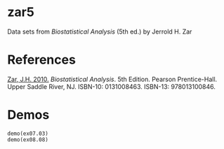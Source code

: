 # zar5 #

Data sets from *Biostatistical Analysis* (5th ed.) by Jerrold H. Zar

# References #

[Zar, J.H. 2010.][zarref] *Biostatistical Analysis*. 5th Edition. Pearson
Prentice-Hall. Upper Saddle River, NJ. ISBN-10: 0131008463. ISBN-13:
978013100846.

[zarref]:http://www.pearsonhighered.com/educator/product/Biostatistical-Analysis/9780131008465.page

# Demos #

    demo(ex07.03)
    demo(ex08.08)
